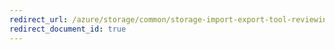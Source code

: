 ```yaml
---
redirect_url: /azure/storage/common/storage-import-export-tool-reviewing-job-status-v1
redirect_document_id: true
---
```

